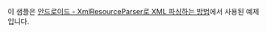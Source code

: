 이 샘플은 [안드로이드 - XmlResourceParser로 XML 파싱하는 방법](https://codechacha.com/ko/android-xmlresourcesparser/)에서 사용된 예제입니다.
